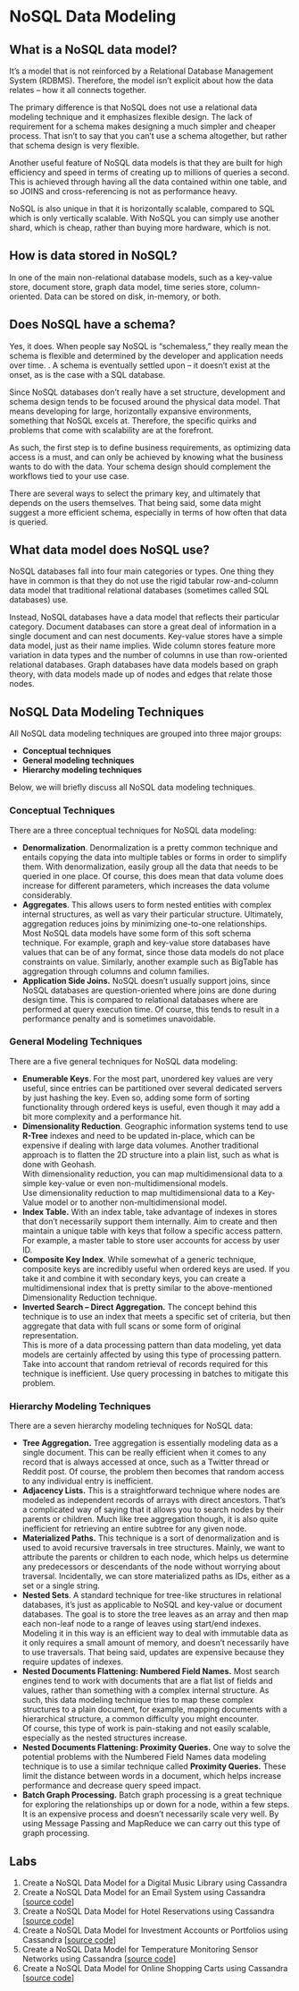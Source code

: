 # NoSQL Data Modeling

## What is a NoSQL data model?

It’s a model that is not reinforced by a Relational Database Management System (RDBMS). Therefore, the model isn’t explicit about how the data relates – how it all connects together.

The primary difference is that NoSQL does not use a relational data modeling technique and it emphasizes flexible design. The lack of requirement for a schema makes designing a much simpler and cheaper process. That isn’t to say that you can’t use a schema altogether, but rather that schema design is very flexible.

Another useful feature of NoSQL data models is that they are built for high efficiency and speed in terms of creating up to millions of queries a second. This is achieved through having all the data contained within one table, and so JOINS and cross-referencing is not as performance heavy. 

NoSQL is also unique in that it is horizontally scalable, compared to SQL which is only vertically scalable. With NoSQL you can simply use another shard, which is cheap, rather than buying more hardware, which is not.

## How is data stored in NoSQL?

In one of the main non-relational database models, such as a key-value store, document store, graph data model, time series store, column-oriented. Data can be stored on disk, in-memory, or both.

## Does NoSQL have a schema?

Yes, it does. When people say NoSQL is “schemaless,” they really mean the schema is flexible and determined by the developer and application needs over time. . A schema is eventually settled upon – it doesn’t exist at the onset, as is the case with a SQL database.

Since NoSQL databases don’t really have a set structure, development and schema design tends to be focused around the physical data model. That means developing for large, horizontally expansive environments, something that NoSQL excels at. Therefore, the specific quirks and problems that come with scalability are at the forefront.

As such, the first step is to define business requirements, as optimizing data access is a must, and can only be achieved by knowing what the business wants to do with the data. Your schema design should complement the workflows tied to your use case.

There are several ways to select the primary key, and ultimately that depends on the users themselves. That being said, some data might suggest a more efficient schema, especially in terms of how often that data is queried. 

## What data model does NoSQL use?

NoSQL databases fall into four main categories or types. One thing they have in common is that they do not use the rigid tabular row-and-column data model that traditional relational databases (sometimes called SQL databases) use.

Instead, NoSQL databases have a data model that reflects their particular category. Document databases can store a great deal of information in a single document and can nest documents. Key-value stores have a simple data model, just as their name implies. Wide column stores feature more variation in data types and the number of columns in use than row-oriented relational databases. Graph databases have data models based on graph theory, with data models made up of nodes and edges that relate those nodes.

## NoSQL Data Modeling Techniques

All NoSQL data modeling techniques are grouped into three major groups:

- **Conceptual techniques**
- **General modeling techniques**
- **Hierarchy modeling techniques**

Below, we will briefly discuss all NoSQL data modeling techniques.

### Conceptual Techniques

There are a three conceptual techniques for NoSQL data modeling:

- **Denormalization**. Denormalization is a pretty common technique and entails copying the data into multiple tables or forms in order to simplify them. With denormalization, easily group all the data that needs to be queried in one place. Of course, this does mean that data volume does increase for different parameters, which increases the data volume considerably.
- **Aggregates**. This allows users to form nested entities with complex internal structures, as well as vary their particular structure. Ultimately, aggregation reduces joins by minimizing one-to-one relationships.  
    Most NoSQL data models have some form of this soft schema technique. For example, graph and key-value store databases have values that can be of any format, since those data models do not place constraints on value. Similarly, another example such as BigTable has aggregation through columns and column families.
- **Application Side Joins.** NoSQL doesn’t usually support joins, since NoSQL databases are question-oriented where joins are done during design time. This is compared to relational databases where are performed at query execution time. Of course, this tends to result in a performance penalty and is sometimes unavoidable.

### General Modeling Techniques

There are a five general techniques for NoSQL data modeling:

- **Enumerable Keys**. For the most part, unordered key values are very useful, since entries can be partitioned over several dedicated servers by just hashing the key. Even so, adding some form of sorting functionality through ordered keys is useful, even though it may add a bit more complexity and a performance hit.
- **Dimensionality Reduction**. Geographic information systems tend to use **R-Tree** indexes and need to be updated in-place, which can be expensive if dealing with large data volumes. Another traditional approach is to flatten the 2D structure into a plain list, such as what is done with Geohash.  
    With dimensionality reduction, you can map multidimensional data to a simple key-value or even non-multidimensional models.  
    Use dimensionality reduction to map multidimensional data to a Key-Value model or to another non-multidimensional model.
- **Index Table.** With an index table, take advantage of indexes in stores that don’t necessarily support them internally. Aim to create and then maintain a unique table with keys that follow a specific access pattern. For example, a master table to store user accounts for access by user ID.
- **Composite Key Index**. While somewhat of a generic technique, composite keys are incredibly useful when ordered keys are used. If you take it and combine it with secondary keys, you can create a multidimensional index that is pretty similar to the above-mentioned Dimensionality Reduction technique.
- **Inverted Search – Direct Aggregation.** The concept behind this technique is to use an index that meets a specific set of criteria, but then aggregate that data with full scans or some form of original representation.  
    This is more of a data processing pattern than data modeling, yet data models are certainly affected by using this type of processing pattern. Take into account that random retrieval of records required for this technique is inefficient. Use query processing in batches to mitigate this problem.

### Hierarchy Modeling Techniques

There are a seven hierarchy modeling techniques for NoSQL data:

- **Tree Aggregation.** Tree aggregation is essentially modeling data as a single document. This can be really efficient when it comes to any record that is always accessed at once, such as a Twitter thread or Reddit post. Of course, the problem then becomes that random access to any individual entry is inefficient.
- **Adjacency Lists.** This is a straightforward technique where nodes are modeled as independent records of arrays with direct ancestors. That’s a complicated way of saying that it allows you to search nodes by their parents or children. Much like tree aggregation though, it is also quite inefficient for retrieving an entire subtree for any given node.
- **Materialized Paths.** This technique is a sort of denormalization and is used to avoid recursive traversals in tree structures. Mainly, we want to attribute the parents or children to each node, which helps us determine any predecessors or descendants of the node without worrying about traversal. Incidentally, we can store materialized paths as IDs, either as a set or a single string.
- **Nested Sets**. A standard technique for tree-like structures in relational databases, it’s just as applicable to NoSQL and key-value or document databases. The goal is to store the tree leaves as an array and then map each non-leaf node to a range of leaves using start/end indexes.  
    Modeling it in this way is an efficient way to deal with immutable data as it only requires a small amount of memory, and doesn’t necessarily have to use traversals. That being said, updates are expensive because they require updates of indexes.
- **Nested Documents Flattening: Numbered Field Names.** Most search engines tend to work with documents that are a flat list of fields and values, rather than something with a complex internal structure. As such, this data modeling technique tries to map these complex structures to a plain document, for example, mapping documents with a hierarchical structure, a common difficulty you might encounter.  
    Of course, this type of work is pain-staking and not easily scalable, especially as the nested structures increase.
- **Nested Documents Flattening: Proximity Queries.** One way to solve the potential problems with the Numbered Field Names data modeling technique is to use a similar technique called **Proximity Queries.** These limit the distance between words in a document, which helps increase performance and decrease query speed impact.
- **Batch Graph Processing.** Batch graph processing is a great technique for exploring the relationships up or down for a node, within a few steps. It is an expensive process and doesn’t necessarily scale very well. By using Message Passing and MapReduce we can carry out this type of graph processing.

## Labs

1. Create a NoSQL Data Model for a Digital Music Library using Cassandra
1. Create a NoSQL Data Model for an Email System using Cassandra [[source code](04-serving/nosql/cassandra-email-data-model/)]
1. Create a NoSQL Data Model for Hotel Reservations using Cassandra [[source code](04-serving/nosql/cassandra-hotel-reservations/)]
1. Create a NoSQL Data Model for Investment Accounts or Portfolios using Cassandra [[source code](04-serving/nosql/cassandra-investment-data-model/)]
1. Create a NoSQL Data Model for Temperature Monitoring Sensor Networks using Cassandra [[source code](04-serving/nosql/cassandra-sensor-data-model/)]
1. Create a NoSQL Data Model for Online Shopping Carts using Cassandra [[source code](04-serving/nosql/cassandra-shopping-cart-data-model/)]
